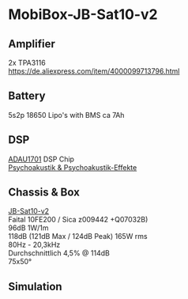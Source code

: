# MobiBox-JB-Sat10-v2

## Amplifier 

2x TPA3116  
https://de.aliexpress.com/item/4000099713796.html

## Battery
5s2p 18650 Lipo's with BMS ca 7Ah

## DSP
[ADAU1701](https://www.analog.com/media/en/technical-documentation/data-sheets/ADAU1701.pdf) DSP Chip  
[Psychoakustik & Psychoakustik-Effekte](https://curdt.home.hdm-stuttgart.de/PDF/Psychoakustik_und_Psychoakustik_Effekte.pdf)

## Chassis & Box 
[JB-Sat10-v2](https://www.lautsprecherforum.eu/viewtopic.php?t=4907)  
Faital 10FE200 / Sica z009442 +Q07032B)  
96dB 1W/1m  
118dB (121dB Max / 124dB Peak) 
165W rms  
80Hz - 20,3kHz  
Durchschnittlich 4,5% @ 114dB  
75x50°

## Simulation


